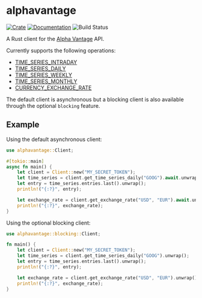 # alphavantage

[![Crate](https://img.shields.io/crates/v/alphavantage.svg)](https://crates.io/crates/alphavantage)
[![Documentation](https://docs.rs/alphavantage/badge.svg)](https://docs.rs/alphavantage)
![Build Status](https://github.com/asmarques/alphavantage/workflows/CI/badge.svg)

A Rust client for the [Alpha Vantage](https://www.alphavantage.co) API.

Currently supports the following operations:

- [TIME_SERIES_INTRADAY](https://www.alphavantage.co/documentation/#intraday)
- [TIME_SERIES_DAILY](https://www.alphavantage.co/documentation/#daily)
- [TIME_SERIES_WEEKLY](https://www.alphavantage.co/documentation/#weekly)
- [TIME_SERIES_MONTHLY](https://www.alphavantage.co/documentation/#monthly)
- [CURRENCY_EXCHANGE_RATE](https://www.alphavantage.co/documentation/#crypto-exchange)

The default client is asynchronous but a blocking client is also available through the optional `blocking` feature.

## Example

Using the default asynchronous client:

```rust
use alphavantage::Client;

#[tokio::main]
async fn main() {
    let client = Client::new("MY_SECRET_TOKEN");
    let time_series = client.get_time_series_daily("GOOG").await.unwrap();
    let entry = time_series.entries.last().unwrap();
    println!("{:?}", entry);

    let exchange_rate = client.get_exchange_rate("USD", "EUR").await.unwrap();
    println!("{:?}", exchange_rate);
}
```

Using the optional blocking client:

```rust
use alphavantage::blocking::Client;

fn main() {
    let client = Client::new("MY_SECRET_TOKEN");
    let time_series = client.get_time_series_daily("GOOG").unwrap();
    let entry = time_series.entries.last().unwrap();
    println!("{:?}", entry);

    let exchange_rate = client.get_exchange_rate("USD", "EUR").unwrap();
    println!("{:?}", exchange_rate);
}
```
